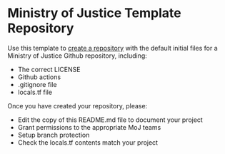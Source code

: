 # Ministry of Justice Template Repository

Use this template to [create a repository] with the default initial files for a Ministry of Justice Github repository, including:

* The correct LICENSE
* Github actions
* .gitignore file
* locals.tf file

Once you have created your repository, please:

* Edit the copy of this README.md file to document your project
* Grant permissions to the appropriate MoJ teams
* Setup branch protection
* Check the locals.tf contents match your project

[create a repository]: https://github.com/ministryofjustice/template-repository/generate
